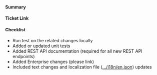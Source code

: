 <!-- Thank you for contributing a pull request! Here are a few tips to help you:

1. If this is your first contribution, make sure you've read the Contribution Checklist https://developers.mattermost.com/contribute/getting-started/contribution-checklist/
2. Read our blog post about "Submitting Great PRs" https://developers.mattermost.com/blog/2019-01-24-submitting-great-prs
3. Take a look at other repository specific documentation at https://developers.mattermost.com/contribute
-->

#### Summary
<!--
A description of what this pull request does.
-->

#### Ticket Link
<!--
If this pull request addresses a Help Wanted ticket, please link the relevant GitHub issue, e.g.

  Fixes https://github.com/mattermost/mattermost-server/issues/XXXXX

Otherwise, link the Jira ticket.
-->

#### Checklist
<!--
Please review each item, and remove those not relevant for your pull request
-->
- Run test on the related changes locally
- Added or updated unit tests
- Added REST API documentation (required for all new REST API endpoints)
- Added Enterprise changes (please link)
- Included text changes and localization file ([.../i18n/en.json](https://github.com/mattermost/mattermost-server/blob/master/i18n/en.json)) updates
